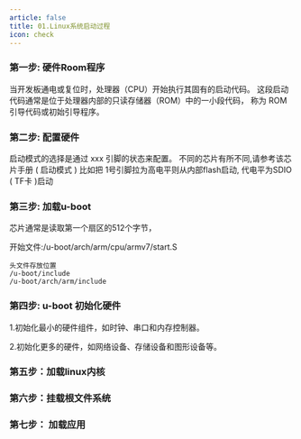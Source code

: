 ```yaml
---
article: false
title: 01.Linux系统启动过程
icon: check
---
```


### 第一步: 硬件Room程序
当开发板通电或复位时，处理器（CPU）开始执行其固有的启动代码。
这段启动代码通常是位于处理器内部的只读存储器（ROM）中的一小段代码，
称为 ROM 引导代码或初始引导程序。

### 第二步: 配置硬件
启动模式的选择是通过 xxx 引脚的状态来配置。
不同的芯片有所不同,请参考该芯片手册 ( 启动模式 )
比如把 1号引脚拉为高电平则从内部flash启动,
代电平为SDIO ( TF卡 )启动 

### 第三步: 加载u-boot
芯片通常是读取第一个扇区的512个字节，

开始文件:/u-boot/arch/arm/cpu/armv7/start.S
```text
头文件存放位置
/u-boot/include
/u-boot/arch/arm/include
```



### 第四步: u-boot 初始化硬件

1.初始化最小的硬件组件，如时钟、串口和内存控制器。

2.初始化更多的硬件，如网络设备、存储设备和图形设备等。





### 第五步：加载linux内核





### 第六步：挂载根文件系统



### 第七步： 加载应用










